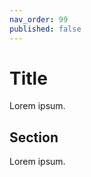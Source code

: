 ```yaml
---
nav_order: 99
published: false
---
```


<!--- Remove the "published: false" line when the page is ready. --->

# Title

Lorem ipsum.

## Section

Lorem ipsum.
